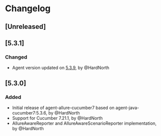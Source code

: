 # Changelog

## [Unreleased]

## [5.3.1]
### Changed
- Agent version updated on [5.3.9](https://github.com/reportportal/agent-java-cucumber7/releases/tag/5.3.9), by @HardNorth

## [5.3.0]
### Added
- Initial release of agent-allure-cucumber7 based on agent-java-cucumber7:5.3.6, by @HardNorth
- Support for Cucumber 7.21.1, by @HardNorth
- AllureAwareReporter and AllureAwareScenarioReporter implementation, by @HardNorth
